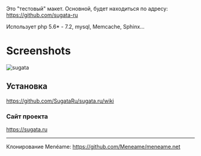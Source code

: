 Это "тестовый" макет. Основной, будет находиться по адресу: https://github.com/sugata-ru

Использует php 5.6* - 7.2, mysql, Memcache, Sphinx...

# Screenshots

<img src="https://toxu.ru/uploads/default/optimized/2X/0/09304e5bd5de6a4c4708c882a67620c65057965e_2_690x397.gif" alt="sugata">

## Установка

https://github.com/SugataRu/sugata.ru/wiki


### Сайт проекта

https://sugata.ru

---

Клонирование Menéame: https://github.com/Meneame/meneame.net
